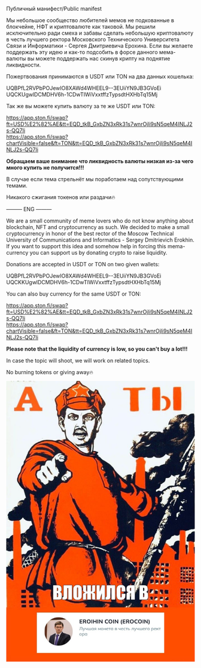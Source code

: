 Публичный манифест/Public manifest

Мы небольшое сообщество любителей мемов не подкованные в блокчейне, НФТ и криптовалюте как таковой. Мы решили исключительно ради смеха и забавы сделать небольшую криптовалюту в честь лучшего ректора Московского Технического Университета Связи и Информатики - Сергея Дмитриевича Ерохина. Если вы желаете поддержать эту идею и как-то подсобить в форсе данного мема-валюты вы можете поддержать нас скинув крипту на поднятие ликвидности.

Пожертвования принимаются в USDT или TON на два данных кошелька:

UQBPfL2RVPbPOJewIO8XAWd4WHEEL9--3EUiiYN9JB3GVoEi<br/>
UQCKUgwlDCMDHV6h-1CDwTIWiVxxtffzTypsdtHXHbTq15Mj

Так же вы можете купить валюту за те же USDT или TON:

https://app.ston.fi/swap?ft=USD%E2%82%AE&tt=EQD_tkB_GxbZN3xRk31s7wnrOjli9sN5qeM4INLJ2s-QQ7Ii<br/>
https://app.ston.fi/swap?chartVisible=false&ft=TON&tt=EQD_tkB_GxbZN3xRk31s7wnrOjli9sN5qeM4INLJ2s-QQ7Ii

**Обращаем ваше внимание что ликвидность валюты низкая из-за чего много купить не получится!!!**

В случае если тема стрельнёт мы поработаем над сопутствующими темами.

Никакого сжигания токенов или раздачи🔥

——— ENG ———

We are a small community of meme lovers who do not know anything about blockchain, NFT and cryptocurrency as such. We decided to make a small cryptocurrency in honor of the best rector of the Moscow Technical University of Communications and Informatics - Sergey Dmitrievich Erokhin. If you want to support this idea and somehow help in forcing this mema-currency you can support us by donating crypto to raise liquidity.

Donations are accepted in USDT or TON on two given wallets:

UQBPfL2RVPbPOJewIO8XAWd4WHEEL9--3EUiiYN9JB3GVoEi<br/>
UQCKKUgwlDCMDHV6h-1CDwTIWiVxxtffzTypsdtHXHbTq15Mj

You can also buy currency for the same USDT or TON:

https://app.ston.fi/swap?ft=USD%E2%82%AE&tt=EQD_tkB_GxbZN3xRk31s7wnrOjli9sN5qeM4INLJ2s-QQ7Ii<br/>
https://app.ston.fi/swap?chartVisible=false&ft=TON&tt=EQD_tkB_GxbZN3xRk31s7wnrOjli9sN5qeM4INLJ2s-QQ7Ii

**Please note that the liquidity of currency is low, so you can't buy a lot!!!**

In case the topic will shoot, we will work on related topics.

No burning tokens or giving away🔥

![poster](./poster.jpg)
